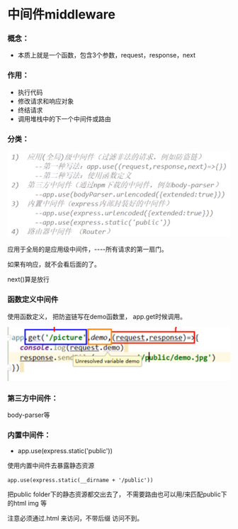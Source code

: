 # 中间件middleware

### 概念：

* 本质上就是一个函数，包含3个参数，request，response，next

### 作用：

* 执行代码
* 修改请求和响应对象
* 终结请求
* 调用堆栈中的下一个中间件或路由

### 分类：

![](.gitbook/assets/image%20%2828%29.png)

应用于全局的是应用级中间件，----所有请求的第一扇门。

如果有响应，就不会看后面的了。

next\(\)算是放行

### 函数定义中间件

使用函数定义， 把防盗链写在demo函数里， app.get时候调用。

![](.gitbook/assets/image%20%2823%29.png)

### 第三方中间件：

body-parser等

### 内置中间件：

* app.use\(express.static\('public'\)\)

使用内置中间件去暴露静态资源

`app.use(express.static(__dirname + '/public'))`

把public folder下的静态资源都交出去了， 不需要路由也可以用/来匹配public下的html img 等

注意必须通过.html 来访问，不带后缀 访问不到。



